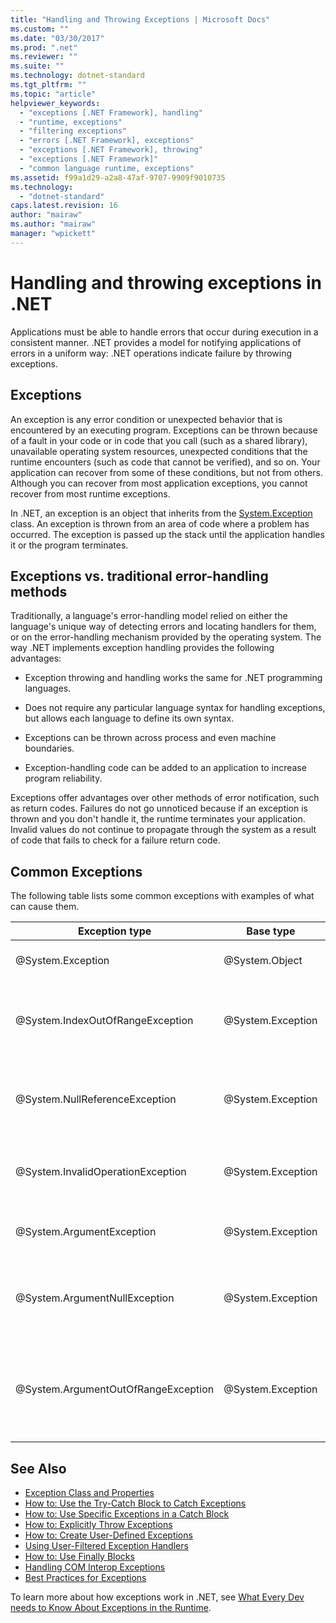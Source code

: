 ```yaml
---
title: "Handling and Throwing Exceptions | Microsoft Docs"
ms.custom: ""
ms.date: "03/30/2017"
ms.prod: ".net"
ms.reviewer: ""
ms.suite: ""
ms.technology: dotnet-standard
ms.tgt_pltfrm: ""
ms.topic: "article"
helpviewer_keywords: 
  - "exceptions [.NET Framework], handling"
  - "runtime, exceptions"
  - "filtering exceptions"
  - "errors [.NET Framework], exceptions"
  - "exceptions [.NET Framework], throwing"
  - "exceptions [.NET Framework]"
  - "common language runtime, exceptions"
ms.assetid: f99a1d29-a2a8-47af-9707-9909f9010735
ms.technology: 
  - "dotnet-standard"
caps.latest.revision: 16
author: "mairaw"
ms.author: "mairaw"
manager: "wpickett"
---
```

# Handling and throwing exceptions in .NET

Applications must be able to handle errors that occur during execution in a consistent manner. .NET provides a model for notifying applications of errors in a uniform way: .NET operations indicate failure by throwing exceptions.

## Exceptions

An exception is any error condition or unexpected behavior that is encountered by an executing program. Exceptions can be thrown because of a fault in your code or in code that you call (such as a shared library), unavailable operating system resources, unexpected conditions that the runtime encounters (such as code that cannot be verified), and so on. Your application can recover from some of these conditions, but not from others. Although you can recover from most application exceptions, you cannot recover from most runtime exceptions.

In .NET, an exception is an object that inherits from the [System.Exception](xref:System.Exception) class. An exception is thrown from an area of code where a problem has occurred. The exception is passed up the stack until the application handles it or the program terminates.

## Exceptions vs. traditional error-handling methods

Traditionally, a language's error-handling model relied on either the language's unique way of detecting errors and locating handlers for them, or on the error-handling mechanism provided by the operating system. The way .NET implements exception handling provides the following advantages:

- Exception throwing and handling works the same for .NET programming languages.

- Does not require any particular language syntax for handling exceptions, but allows each language to define its own syntax.

- Exceptions can be thrown across process and even machine boundaries.

- Exception-handling code can be added to an application to increase program reliability.

Exceptions offer advantages over other methods of error notification, such as return codes. Failures do not go unnoticed because if an exception is thrown and you don't handle it, the runtime terminates your application. Invalid values do not continue to propagate through the system as a result of code that fails to check for a failure return code. 

## Common Exceptions

The following table lists some common exceptions with examples of what can cause them.

| Exception type | Base type | Description | Example |
| -------------- | --------- | ----------- | ------- |
| @System.Exception | @System.Object | Base class for all exceptions. | None (use a derived class of this exception). |
| @System.IndexOutOfRangeException | @System.Exception | Thrown by the runtime only when an array is indexed improperly. | Indexing an array outside its valid range: `arr[arr.Length+1]` |
| @System.NullReferenceException | @System.Exception | Thrown by the runtime only when a null object is referenced. | `object o = null; o.ToString();` |
| @System.InvalidOperationException | @System.Exception | Thrown by methods when in an invalid state. | Calling `Enumerator.GetNext()` after removing an Item from the underlying collection. |
| @System.ArgumentException | @System.Exception | Base class for all argument exceptions. | None (use a derived class of this exception). |
| @System.ArgumentNullException | @System.Exception | Thrown by methods that do not allow an argument to be null. | `String s = null; "Calculate".IndexOf (s);` |
| @System.ArgumentOutOfRangeException | @System.Exception | Thrown by methods that verify that arguments are in a given range. | `String s = "string"; s.Substring(s.Length+1);` |

## See Also

* [Exception Class and Properties](exception-class-and-properties.md)
* [How to: Use the Try-Catch Block to Catch Exceptions](how-to-use-the-try-catch-block-to-catch-exceptions.md)
* [How to: Use Specific Exceptions in a Catch Block](how-to-use-specific-exceptions-in-a-catch-block.md)
* [How to: Explicitly Throw Exceptions](how-to-explicitly-throw-exceptions.md)
* [How to: Create User-Defined Exceptions](how-to-create-user-defined-exceptions.md)
* [Using User-Filtered Exception Handlers](using-user-filtered-exception-handlers.md)
* [How to: Use Finally Blocks](how-to-use-finally-blocks.md)
* [Handling COM Interop Exceptions](handling-com-interop-exceptions.md)
* [Best Practices for Exceptions](best-practices-for-exceptions.md)

To learn more about how exceptions work in .NET, see [What Every Dev needs to Know About Exceptions in the Runtime](https://github.com/dotnet/coreclr/blob/master/Documentation/botr/exceptions.md).
